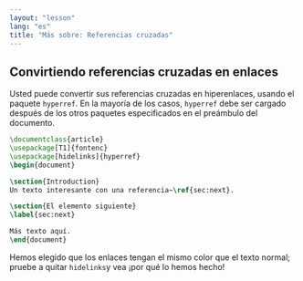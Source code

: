 ```yaml
---
layout: "lesson"
lang: "es"
title: "Más sobre: Referencias cruzadas"
---
```


## Convirtiendo referencias cruzadas en enlaces

Usted puede convertir sus referencias cruzadas en hiperenlaces, usando el paquete `hyperref`.
En la mayoría de los casos, `hyperref` debe ser cargado después de los otros paquetes especificados
en el preámbulo del documento.

```latex
\documentclass{article}
\usepackage[T1]{fontenc}
\usepackage[hidelinks]{hyperref}
\begin{document}

\section{Introduction}
Un texto interesante con una referencia~\ref{sec:next}.

\section{El elemento siguiente}
\label{sec:next}

Más texto aquí.
\end{document}
```

Hemos elegido que los enlaces tengan el mismo color que el texto normal; pruebe a quitar
`hidelinks`y vea ¡por qué lo hemos hecho!
